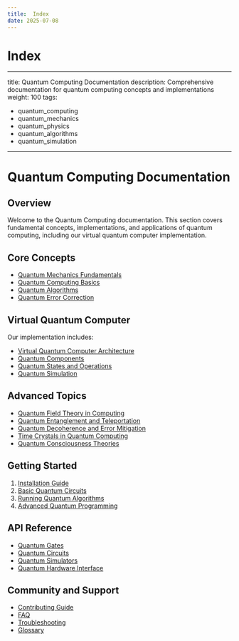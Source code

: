 ```yaml
---
title:  Index
date: 2025-07-08
---
```


#  Index

---
title: Quantum Computing Documentation
description: Comprehensive documentation for quantum computing concepts and implementations
weight: 100
tags:
  - quantum_computing
  - quantum_mechanics
  - quantum_physics
  - quantum_algorithms
  - quantum_simulation
---

# Quantum Computing Documentation

## Overview

Welcome to the Quantum Computing documentation. This section covers fundamental concepts, implementations, and applications of quantum computing, including our virtual quantum computer implementation.

## Core Concepts

- [Quantum Mechanics Fundamentals](./components/quantum_mechanics.md)
- [Quantum Computing Basics](./components/quantum_computing_basics.md)
- [Quantum Algorithms](./components/quantum_algorithms.md)
- [Quantum Error Correction](./components/quantum_error_correction.md)

## Virtual Quantum Computer

Our implementation includes:

- [Virtual Quantum Computer Architecture](./virtual_quantum_computer.md)
- [Quantum Components](./components/quantum_components.md)
- [Quantum States and Operations](./components/quantum_states_operations.md)
- [Quantum Simulation](./components/quantum_simulation.md)

## Advanced Topics

- [Quantum Field Theory in Computing](./components/quantum_field_theory.md)
- [Quantum Entanglement and Teleportation](./components/quantum_entanglement.md)
- [Quantum Decoherence and Error Mitigation](./components/quantum_decoherence.md)
- [Time Crystals in Quantum Computing](./components/time_crystals.md)
- [Quantum Consciousness Theories](./components/quantum_consciousness.md)

## Getting Started

1. [Installation Guide](./getting_started/installation.md)
2. [Basic Quantum Circuits](./tutorials/basic_quantum_circuits.md)
3. [Running Quantum Algorithms](./tutorials/running_algorithms.md)
4. [Advanced Quantum Programming](./tutorials/advanced_programming.md)

## API Reference

- [Quantum Gates](./api/quantum_gates.md)
- [Quantum Circuits](./api/quantum_circuits.md)
- [Quantum Simulators](./api/quantum_simulators.md)
- [Quantum Hardware Interface](./api/hardware_interface.md)

## Community and Support

- [Contributing Guide](./community/contributing.md)
- [FAQ](./community/faq.md)
- [Troubleshooting](./community/troubleshooting.md)
- [Glossary](./community/glossary.md)
